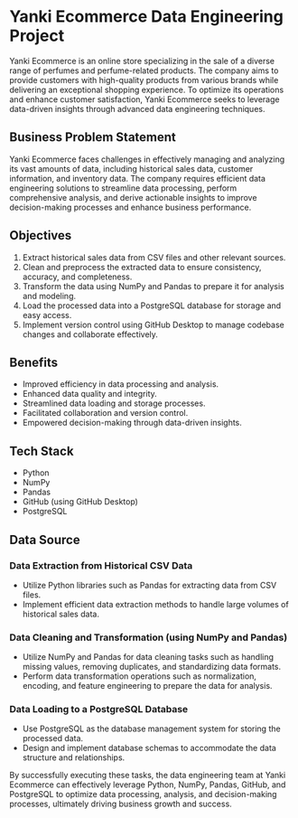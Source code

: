 # Yanki Ecommerce Data Engineering Project

Yanki Ecommerce is an online store specializing in the sale of a diverse range of perfumes and perfume-related products. The company aims to provide customers with high-quality products from various brands while delivering an exceptional shopping experience. To optimize its operations and enhance customer satisfaction, Yanki Ecommerce seeks to leverage data-driven insights through advanced data engineering techniques.

## Business Problem Statement

Yanki Ecommerce faces challenges in effectively managing and analyzing its vast amounts of data, including historical sales data, customer information, and inventory data. The company requires efficient data engineering solutions to streamline data processing, perform comprehensive analysis, and derive actionable insights to improve decision-making processes and enhance business performance.

## Objectives

1. Extract historical sales data from CSV files and other relevant sources.
2. Clean and preprocess the extracted data to ensure consistency, accuracy, and completeness.
3. Transform the data using NumPy and Pandas to prepare it for analysis and modeling.
4. Load the processed data into a PostgreSQL database for storage and easy access.
5. Implement version control using GitHub Desktop to manage codebase changes and collaborate effectively.

## Benefits

- Improved efficiency in data processing and analysis.
- Enhanced data quality and integrity.
- Streamlined data loading and storage processes.
- Facilitated collaboration and version control.
- Empowered decision-making through data-driven insights.

## Tech Stack

- Python
- NumPy
- Pandas
- GitHub (using GitHub Desktop)
- PostgreSQL

## Data Source

### Data Extraction from Historical CSV Data

- Utilize Python libraries such as Pandas for extracting data from CSV files.
- Implement efficient data extraction methods to handle large volumes of historical sales data.

### Data Cleaning and Transformation (using NumPy and Pandas)

- Utilize NumPy and Pandas for data cleaning tasks such as handling missing values, removing duplicates, and standardizing data formats.
- Perform data transformation operations such as normalization, encoding, and feature engineering to prepare the data for analysis.

### Data Loading to a PostgreSQL Database

- Use PostgreSQL as the database management system for storing the processed data.
- Design and implement database schemas to accommodate the data structure and relationships.

By successfully executing these tasks, the data engineering team at Yanki Ecommerce can effectively leverage Python, NumPy, Pandas, GitHub, and PostgreSQL to optimize data processing, analysis, and decision-making processes, ultimately driving business growth and success.
